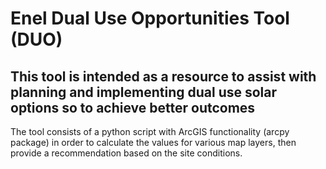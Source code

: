 # Enel Dual Use Opportunities Tool (DUO)

## This tool is intended as a resource to assist with planning and implementing dual use solar options so to achieve better outcomes

The tool consists of a python script with ArcGIS functionality (arcpy package) in order to calculate the values for various map layers, then provide a recommendation based on the site conditions.